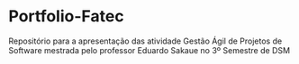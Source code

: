 # Portfolio-Fatec
Repositório para a apresentação das atividade Gestão Ágil de Projetos de Software mestrada pelo professor Eduardo Sakaue no 3º Semestre de DSM
